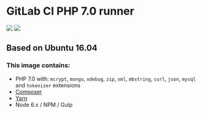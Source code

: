 # GitLab CI PHP 7.0 runner

[![](https://images.microbadger.com/badges/version/edbizarro/gitlab-ci-runner-php7.svg)](http://microbadger.com/images/edbizarro/gitlab-ci-runner-php7 "Get your own version badge on microbadger.com") [![](https://images.microbadger.com/badges/image/edbizarro/gitlab-ci-runner-php7.svg)](http://microbadger.com/images/edbizarro/gitlab-ci-runner-php7 "Get your own image badge on microbadger.com")


## Based on Ubuntu 16.04

### This image contains:

- PHP 7.0 with: ```mcrypt```, ```mongo```, ```xdebug```, ```zip```, ```xml```, ```mbstring```, ```curl```, ```json```, ```mysql``` and ```tokenizer``` extensions
- [Composer](https://getcomposer.org/)
- [Yarn](https://yarnpkg.com)
- Node 6.x / NPM / Gulp
